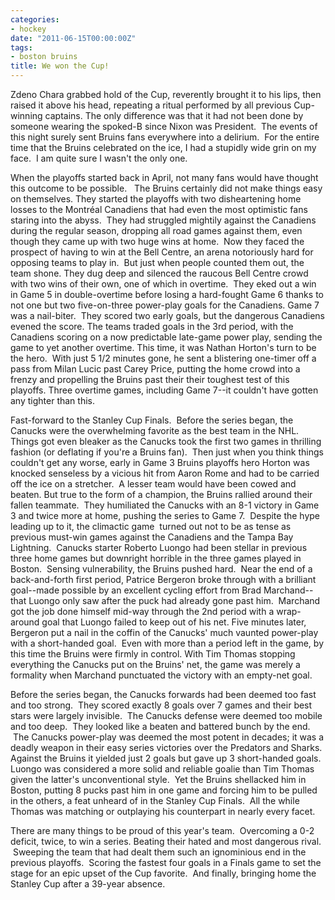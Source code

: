 ```yaml
---
categories:
- hockey
date: "2011-06-15T00:00:00Z"
tags:
- boston bruins
title: We won the Cup!
---
```

Zdeno Chara grabbed hold of the Cup, reverently brought it to his lips, then raised it above his head, repeating a ritual performed by all previous Cup-winning captains. The only difference was that it had not been done by someone wearing the spoked-B since Nixon was President.  The events of this night surely sent Bruins fans everywhere into a delirium.  For the entire time that the Bruins celebrated on the ice, I had a stupidly wide grin on my face.  I am quite sure I wasn't the only one.

When the playoffs started back in April, not many fans would have thought this outcome to be possible.   The Bruins certainly did not make things easy on themselves. They started the playoffs with two disheartening home losses to the Montréal Canadiens that had even the most optimistic fans staring into the abyss.  They had struggled mightily against the Canadiens during the regular season, dropping all road games against them, even though they came up with two huge wins at home.  Now they faced the prospect of having to win at the Bell Centre, an arena notoriously hard for opposing teams to play in.  But just when people counted them out, the team shone. They dug deep and silenced the raucous Bell Centre crowd with two wins of their own, one of which in overtime.  They eked out a win in Game 5 in double-overtime before losing a hard-fought Game 6 thanks to not one but two five-on-three power-play goals for the Canadiens. Game 7 was a nail-biter.  They scored two early goals, but the dangerous Canadiens evened the score. The teams traded goals in the 3rd period, with the Canadiens scoring on a now predictable late-game power play, sending the game to yet another overtime. This time, it was Nathan Horton's turn to be the hero.  With just 5 1/2 minutes gone, he sent a blistering one-timer off a pass from Milan Lucic past Carey Price, putting the home crowd into a frenzy and propelling the Bruins past their their toughest test of this playoffs. Three overtime games, including Game 7--it couldn't have gotten any tighter than this.

Fast-forward to the Stanley Cup Finals.  Before the series began, the Canucks were the overwhelming favorite as the best team in the NHL.  Things got even bleaker as the Canucks took the first two games in thrilling fashion (or deflating if you're a Bruins fan).   Then just when you think things couldn't get any worse, early in Game 3 Bruins playoffs hero Horton was knocked senseless by a vicious hit  from Aaron Rome and had to be carried off the ice on a stretcher.  A lesser team would have been cowed and beaten. But true to the form of a champion, the Bruins rallied around their fallen teammate.  They humiliated the Canucks with an 8-1 victory in Game 3 and twice more at home, pushing the series to Game 7.  Despite the hype leading up to it, the climactic game  turned out not to be as tense as previous must-win games against the Canadiens and the Tampa Bay Lightning.  Canucks starter Roberto Luongo had been stellar in previous three home games but downright horrible in the three games played in Boston.  Sensing vulnerability, the Bruins pushed hard.  Near the end of a back-and-forth first period, Patrice Bergeron broke through with a brilliant goal--made possible by an excellent cycling effort from Brad Marchand--that Luongo only saw after the puck had already gone past him.  Marchand got the job done himself mid-way through the 2nd period with a wrap-around goal that Luongo failed to keep out of his net. Five minutes later, Bergeron put a nail in the coffin of the Canucks' much vaunted power-play with a short-handed goal.  Even with more than a period left in the game, by this time the Bruins were firmly in control. With Tim Thomas stopping everything the Canucks put on the Bruins' net, the game was merely a formality when Marchand punctuated the victory with an empty-net goal.

Before the series began, the Canucks forwards had been deemed too fast and too strong.  They scored exactly 8 goals over 7 games and their best stars were largely invisible.  The Canucks defense were deemed too mobile and too deep.  They looked like a beaten and battered bunch by the end.  The Canucks power-play was deemed the most potent in decades; it was a deadly weapon in their easy series victories over the Predators and Sharks. Against the Bruins it yielded just 2 goals but gave up 3 short-handed goals. Luongo was considered a more solid and reliable goalie than Tim Thomas given the latter's unconventional style.  Yet the Bruins shellacked him in Boston, putting 8 pucks past him in one game and forcing him to be pulled in the others, a feat unheard of in the Stanley Cup Finals.  All the while Thomas was matching or outplaying his counterpart in nearly every facet.

There are many things to be proud of this year's team.  Overcoming a 0-2 deficit, twice, to win a series. Beating their hated and most dangerous rival.  Sweeping the team that had dealt them such an ignominious end in the previous playoffs.  Scoring the fastest four goals in a Finals game to set the stage for an epic upset of the Cup favorite.  And finally, bringing home the Stanley Cup after a 39-year absence.
